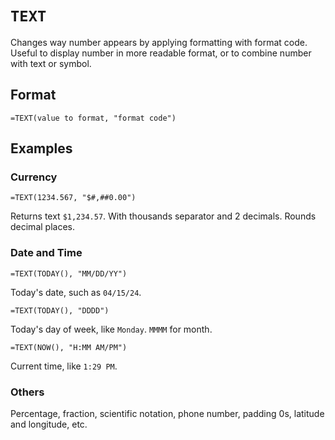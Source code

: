 # `TEXT`

Changes way number appears by applying formatting with format code. Useful to display number in more readable format, or to combine number with text or symbol.

## Format

```excel
=TEXT(value to format, "format code")
```

## Examples

### Currency

```excel
=TEXT(1234.567, "$#,##0.00")
```

Returns text `$1,234.57`. With thousands separator and 2 decimals. Rounds decimal places.

### Date and Time

```excel
=TEXT(TODAY(), "MM/DD/YY")
```

Today's date, such as `04/15/24`.

```excel
=TEXT(TODAY(), "DDDD")
```

Today's day of week, like `Monday`. `MMMM` for month.

```excel
=TEXT(NOW(), "H:MM AM/PM")
```

Current time, like `1:29 PM`.

### Others

Percentage, fraction, scientific notation, phone number, padding 0s, latitude and longitude, etc.
